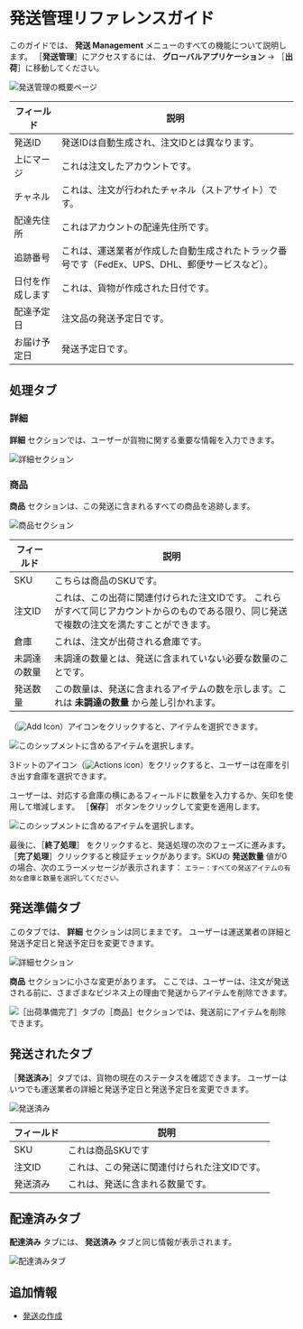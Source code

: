 # 発送管理リファレンスガイド

このガイドでは、 **発送 Management** メニューのすべての機能について説明します。 ［**発送管理**］にアクセスするには、 **グローバルアプリケーション** &rarr; ［**出荷**］に移動してください。

![発送管理の概要ページ](./shipments-management-reference-guide/images/01.png)

| フィールド    | 説明                                                    |
| -------- | ----------------------------------------------------- |
| 発送ID     | 発送IDは自動生成され、注文IDとは異なります。                              |
| 上にマージ    | これは注文したアカウントです。                                       |
| チャネル     | これは、注文が行われたチャネル（ストアサイト）です。                            |
| 配達先住所    | これはアカウントの配達先住所です。                                     |
| 追跡番号     | これは、運送業者が作成した自動生成されたトラック番号です（FedEx、UPS、DHL、郵便サービスなど）。 |
| 日付を作成します | これは、貨物が作成された日付です。                                     |
| 配達予定日    | 注文品の発送予定日です。                                          |
| お届け予定日   | 発送予定日です。                                              |

<a name="processing-tab" />

## 処理タブ

### 詳細

**詳細** セクションでは、ユーザーが貨物に関する重要な情報を入力できます。

![詳細セクション](./shipments-management-reference-guide/images/04.png)

### 商品

**商品** セクションは、この発送に含まれるすべての商品を追跡します。

![商品セクション](./shipments-management-reference-guide/images/02.png)

| フィールド  | 説明                                                                      |
| ------ | ----------------------------------------------------------------------- |
| SKU    | こちらは商品のSKUです。                                                           |
| 注文ID   | これは、この出荷に関連付けられた注文IDです。 これらがすべて同じアカウントからのものである限り、同じ発送で複数の注文を満たすことができます。 |
| 倉庫     | これは、注文が出荷される倉庫です。                                                       |
| 未調達の数量 | 未調達の数量とは、発送に含まれていない必要な数量のことです。                                          |
| 発送数量   | この数量は、発送に含まれるアイテムの数を示します。これは **未調達の数量** から差し引かれます。                         |

（![Add Icon](../../images/icon-add.png)）アイコンをクリックすると、アイテムを選択できます。

![このシップメントに含めるアイテムを選択します。](./shipments-management-reference-guide/images/03.png)

3ドットのアイコン（![Actions icon](../../images/icon-actions.png)）をクリックすると、ユーザーは在庫を引き出す倉庫を選択できます。

ユーザーは、対応する倉庫の横にあるフィールドに数量を入力するか、矢印を使用して増減します。 ［**保存**］ ボタンをクリックして変更を適用します。

![このシップメントに含めるアイテムを選択します。](./shipments-management-reference-guide/images/05.png)

最後に、［**終了処理**］ をクリックすると、発送処理の次のフェーズに進みます。 ［**完了処理**］クリックすると検証チェックがあります。SKUの **発送数量** 値が0の場合、次のエラーメッセージが表示されます： `エラー：すべての発送アイテムの有効な倉庫と数量を選択してください。`

<a name="ready-to-ship-tab" />

## 発送準備タブ

このタブでは、 **詳細** セクションは同じままです。 ユーザーは運送業者の詳細と発送予定日と発送予定日を変更できます。

![詳細セクション](./shipments-management-reference-guide/images/04.png)

**商品** セクションに小さな変更があります。 ここでは、ユーザーは、注文が発送される前に、さまざまなビジネス上の理由で発送からアイテムを削除できます。

![［出荷準備完了］タブの［商品］セクションでは、発送前にアイテムを削除できます。](./shipments-management-reference-guide/images/06.png)

<a name="shipped-tab" />

## 発送されたタブ

［**発送済み**］タブでは、貨物の現在のステータスを確認できます。 ユーザーはいつでも運送業者の詳細と発送予定日と発送予定日を変更できます。

![発送済み](./shipments-management-reference-guide/images/07.png)

| フィールド | 説明                      |
| ----- | ----------------------- |
| SKU   | これは商品SKUです              |
| 注文ID  | これは、この発送に関連付けられた注文IDです。 |
| 発送済み  | これは、発送に含まれる数量です。        |

<a name="delivered-tab" />

## 配達済みタブ

**配達済み** タブには、 **発送済み** タブと同じ情報が表示されます。

![配達済みタブ](./shipments-management-reference-guide/images/08.png)

<a name="additional-information" />

## 追加情報

* [発送の作成](./creating-a-shipment.md)
